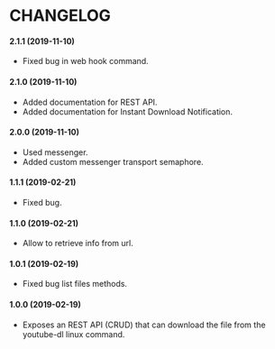 CHANGELOG
=========

#### 2.1.1 (2019-11-10)

* Fixed bug in web hook command.

#### 2.1.0 (2019-11-10)

* Added documentation for REST API.
* Added documentation for Instant Download Notification.

#### 2.0.0 (2019-11-10)

* Used messenger.
* Added custom messenger transport semaphore.

#### 1.1.1 (2019-02-21)

* Fixed bug.

#### 1.1.0 (2019-02-21)

* Allow to retrieve info from url.

#### 1.0.1 (2019-02-19)

* Fixed bug list files methods.

#### 1.0.0 (2019-02-19)

* Exposes an REST API (CRUD) that can download the file from the youtube-dl linux command.
